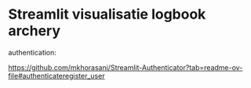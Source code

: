 # Streamlit visualisatie logbook archery

authentication: 

https://github.com/mkhorasani/Streamlit-Authenticator?tab=readme-ov-file#authenticateregister_user


